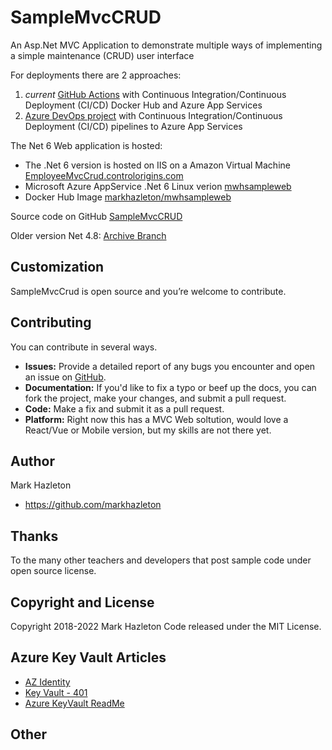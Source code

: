 # SampleMvcCRUD
An Asp.Net MVC Application to demonstrate multiple ways of implementing a simple maintenance (CRUD) user interface

For deployments there are 2 approaches:

1)  *current* [GitHub Actions](https://github.com/markhazleton/SampleMvcCRUD/actions) with Continuous Integration/Continuous Deployment (CI/CD) Docker Hub and Azure App Services 
2)  [Azure DevOps project](https://dev.azure.com/markhazleton/SampleMvcCRUD) with Continuous Integration/Continuous Deployment (CI/CD) pipelines to Azure App Services 


The Net 6 Web application is hosted:
- The .Net 6 version is hosted on IIS on a Amazon Virtual Machine [EmployeeMvcCrud.controlorigins.com](https://employeemvccrud.controlorigins.com/)
- Microsoft Azure AppService .Net 6 Linux verion [mwhsampleweb](https://mwhsampleweb.azurewebsites.net/) 
- Docker Hub Image [markhazleton/mwhsampleweb](https://hub.docker.com/r/markhazleton/mwhsampleweb)

Source code on GitHub [SampleMvcCRUD](https://github.com/markhazleton/SampleMvcCRUD)

Older version Net 4.8: [Archive Branch](https://github.com/markhazleton/SampleMvcCRUD/tree/archive/NetFramework)


## Customization

SampleMvcCrud is open source and you’re welcome to contribute.


## Contributing

You can contribute in several ways.
- **Issues:** Provide a detailed report of any bugs you encounter and open an issue on [GitHub](https://github.com/markhazleton/SampleMvcCrud/issues).
- **Documentation:** If you'd like to fix a typo or beef up the docs, you can fork the project, make your changes, and submit a pull request.
- **Code:** Make a fix and submit it as a pull request. 
- **Platform:**  Right now this has a MVC Web soltution, would love a React/Vue or Mobile version, but my skills are not there yet. 

## Author

Mark Hazleton
+ https://github.com/markhazleton

## Thanks
To the many other teachers and developers that post sample code under open source license.

## Copyright and License
Copyright 2018-2022 Mark Hazleton
Code released under the MIT License.

## Azure Key Vault Articles
- [AZ Identity](https://azidentity.azurewebsites.net/) 
- [Key Vault - 401](https://azidentity.azurewebsites.net/post/2019/07/31/key-vault-client-why-am-i-seeing-http-401)
- [Azure KeyVault ReadMe](https://github.com/Azure/azure-sdk-for-net/blob/Azure.Security.KeyVault.Secrets_4.2.0/sdk/keyvault/Azure.Security.KeyVault.Secrets/README.md)

## Other



